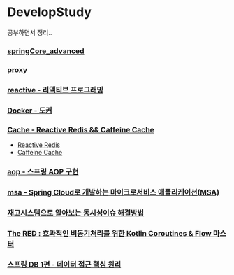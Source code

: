 # DevelopStudy
공부하면서 정리..

### [springCore_advanced](https://github.com/yg0313/DevelopStudy/tree/main/springCore_advanced)

### [proxy](https://github.com/yg0313/DevelopStudy/tree/main/proxy)
    
### [reactive - 리액티브 프로그래밍](https://github.com/yg0313/DevelopStudy/tree/main/reactive)

### [Docker - 도커](https://github.com/yg0313/DevelopStudy/tree/main/Docker)

### [Cache - Reactive Redis && Caffeine Cache](https://github.com/yg0313/DevelopStudy/tree/main/Cache)
- [Reactive Redis](https://github.com/yg0313/DevelopStudy/tree/main/Cache#reactive-redis)
- [Caffeine Cache](https://github.com/yg0313/DevelopStudy/tree/main/Cache#caffeine-cache)

### [aop - 스프링 AOP 구현](https://github.com/yg0313/DevelopStudy/tree/main/aop#%EC%8A%A4%ED%94%84%EB%A7%81-aop-%EA%B5%AC%ED%98%84)

### [msa - Spring Cloud로 개발하는 마이크로서비스 애플리케이션(MSA)](https://github.com/yg0313/DevelopStudy/tree/main/msa)

### [재고시스템으로 알아보는 동시성이슈 해결방법](https://github.com/yg0313/DevelopStudy/tree/main/concurrency_stock) 

### [The RED : 효과적인 비동기처리를 위한 Kotlin Coroutines & Flow 마스터](https://github.com/yg0313/DevelopStudy/tree/main/kotlin_coroutines)

### [스프링 DB 1편 - 데이터 접근 핵심 원리](https://github.com/yg0313/DevelopStudy/tree/main/jdbc)
